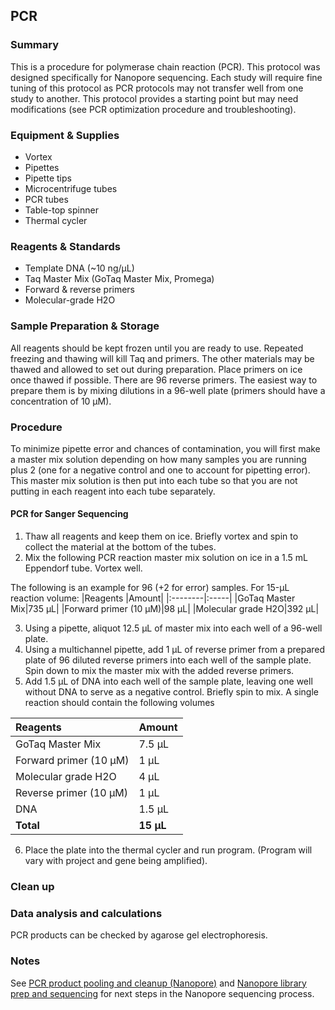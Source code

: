 ## PCR

### Summary
This is a procedure for polymerase chain reaction (PCR). This protocol was designed specifically for Nanopore sequencing. Each study will require fine tuning of this protocol as PCR protocols may not transfer well from one study to another. This protocol provides a starting point but may need modifications (see PCR optimization procedure and troubleshooting).

### Equipment & Supplies
- Vortex
- Pipettes
- Pipette tips
- Microcentrifuge tubes
- PCR tubes
- Table-top spinner
- Thermal cycler

### Reagents & Standards
- Template DNA (~10 ng/µL)
- Taq Master Mix (GoTaq Master Mix, Promega)
- Forward & reverse primers
- Molecular-grade H2O

### Sample Preparation & Storage
All reagents should be kept frozen until you are ready to use. Repeated freezing and thawing will kill Taq and primers. The other materials may be thawed and allowed to set out during preparation. Place primers on ice once thawed if possible. There are 96 reverse primers. The easiest way to prepare them is by mixing dilutions in a 96-well plate (primers should have a concentration of 10 µM). 

### Procedure
To minimize pipette error and chances of contamination, you will first make a master mix solution depending on how many samples you are running plus 2 (one for a negative control and one to account for pipetting error). This master mix solution is then put into each tube so that you are not putting in each reagent into each tube separately.

#### PCR for Sanger Sequencing
1.	Thaw all reagents and keep them on ice. Briefly vortex and spin to collect the material at the bottom of the tubes.
2.	Mix the following PCR reaction master mix solution on ice in a 1.5 mL Eppendorf tube. Vortex well.

The following is an example for 96 (+2 for error) samples.
For 15-µL reaction volume:
|Reagents	|Amount|
|:--------|:-----|
|GoTaq Master Mix|735 µL|
|Forward primer (10 µM)|98 µL|
|Molecular grade H2O|392 µL|

3. Using a pipette, aliquot 12.5 µL of master mix into each well of a 96-well plate.
4. Using a multichannel pipette, add 1 µL of reverse primer from a prepared plate of 96 diluted reverse primers into each well of the sample plate. Spin down to mix the master mix with the added reverse primers.
5. Add 1.5 µL of DNA into each well of the sample plate, leaving one well without DNA to serve as a negative control. Briefly spin to mix. A single reaction should contain the following volumes

|Reagents	|Amount|
|:--------|:-----|
|GoTaq Master Mix|7.5 µL|
|Forward primer (10 µM)|1 µL|
|Molecular grade H2O|4 µL|
|Reverse primer (10 µM)|1 µL|
|DNA |1.5 µL|
|**Total**|**15 µL**|

6. Place the plate into the thermal cycler and run program. (Program will vary with project and gene being amplified).

### Clean up

### Data analysis and calculations
PCR products can be checked by agarose gel electrophoresis.

### Notes
See [PCR product pooling and cleanup (Nanopore)](Nanopore_Product_Pooling.md) and [Nanopore library prep and sequencing](Nanopore.md) for next steps in the Nanopore sequencing process.

